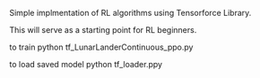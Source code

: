 Simple implmentation of RL algorithms using Tensorforce Library.

This will serve as a starting point for RL beginners. 

to train
python tf_LunarLanderContinuous_ppo.py

to load saved model
python tf_loader.ppy
